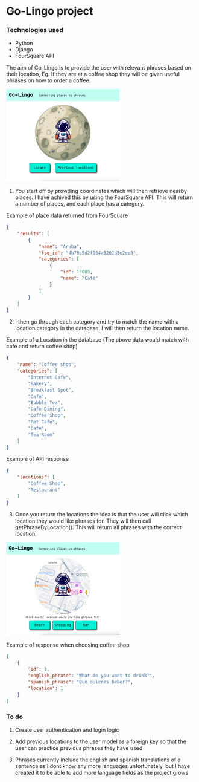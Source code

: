 # Go-Lingo project

### Technologies used

- Python
- Django
- FourSquare API

The aim of Go-Lingo is to provide the user with relevant phrases based on their location, Eg. If they are at a coffee shop they will be given useful phrases on how to order a coffee.

<img src="./readme/locate-user.png" alt='locate user' width="300" />

1. You start off by providing coordinates which will then retrieve nearby places. I have achived this by using the FourSquare API. This will return a number of places, and each place has a category.

Example of place data returned from FourSquare
```json
{
    "results": [
        {
            "name": "Aruba",
            "fsq_id": "4b76c5d2f964a5201d5e2ee3",
            "categories": [
                {
                    "id": 13009,
                    "name": "Café"
                }
            ]
        }
    ]
}
```
2. I then go through each category and try to match the name with a location category in the database. I will then return the location name.

Example of a Location in the database (The above data would match with cafe and return coffee shop)
```json
{
    "name": "Coffee shop",
    "categories": [
        "Internet Cafe",
        "Bakery",
        "Breakfast Spot",
        "Cafe",
        "Bubble Tea",
        "Cafe Dining",
        "Coffee Shop",
        "Pet Café",
        "Café",
        "Tea Room"
    ]
}
```
Example of API response
```json
{
    "locations": [
        "Coffee Shop",
        "Restaurant"
    ]
}
```
3. Once you return the locations the idea is that the user will click which location they would like phrases for. They will then call getPhraseByLocation(). This will return all phrases with the correct location.

<img src="./readme/chose-location.png" alt='chose location' width="300" />

Example of response when choosing coffee shop
```json
[
    {
        "id": 1,
        "english_phrase": "What do you want to drink?",
        "spanish_phrase": "Que quieres beber?",
        "location": 1
    }
]
```

### To do
1. Create user authentication and login logic

2. Add previous locations to the user model as a foreign key so that the user can practice previous phrases they have used

3. Phrases currently include the english and spanish translations of a sentence as I dont know any more languages unfortunately, but I have created it to be able to add more language fields as the project grows
